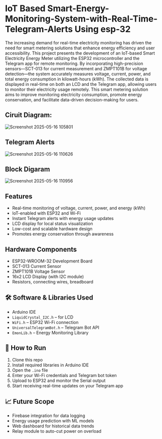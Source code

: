 # IoT Based Smart-Energy-Monitoring-System-with-Real-Time-Telegram-Alerts Using esp-32

The increasing demand for real-time electricity monitoring has driven the need for smart 
metering solutions that enhance energy efficiency and user accessibility. This project 
presents the development of an IoT-based Smart Electricity Energy Meter utilizing the 
ESP32 microcontroller and the Telegram app for remote monitoring. By incorporating 
high-precision sensors—SCT-013 for current measurement and ZMPT101B for voltage 
detection—the system accurately measures voltage, current, power, and total energy 
consumption in kilowatt-hours (kWh). The collected data is displayed in real-time on both 
an LCD and the Telegram app, allowing users to monitor their electricity usage remotely. 
This smart metering solution aims to improve monitoring electricity consumption, promote 
energy conservation, and facilitate data-driven decision-making for users. 

## Ciruit Diagram:

![Screenshot 2025-05-16 105801](https://github.com/user-attachments/assets/618e80c6-74d9-4b61-9c2e-02a83dd9701e)

## Telegram Alerts
![Screenshot 2025-05-16 110626](https://github.com/user-attachments/assets/5c50fde3-6554-4c98-a54e-6e416a422ad9)

## Block Digaram
![Screenshot 2025-05-16 110956](https://github.com/user-attachments/assets/8c529330-4ce8-4c2b-9784-073be4566d38)

##  Features
- Real-time monitoring of voltage, current, power, and energy (kWh)
- IoT-enabled with ESP32 and Wi-Fi
- Instant Telegram alerts with energy usage updates
- LCD display for local status visualization
- Low-cost and scalable hardware design
- Promotes energy conservation through awareness
  
##  Hardware Components
- ESP32-WROOM-32 Development Board
- SCT-013 Current Sensor
- ZMPT101B Voltage Sensor
- 16x2 LCD Display (with I2C module)
- Resistors, connecting wires, breadboard

## 🛠️ Software & Libraries Used

- Arduino IDE
- `LiquidCrystal_I2C.h` – for LCD
- `WiFi.h` – ESP32 Wi-Fi connection
- `UniversalTelegramBot.h` – Telegram Bot API
- `EmonLib.h` – Energy Monitoring Library

## 🚀 How to Run

1. Clone this repo
2. Install required libraries in Arduino IDE
3. Open the `.ino` file
4. Enter your Wi-Fi credentials and Telegram bot token
5. Upload to ESP32 and monitor the Serial output
6. Start receiving real-time updates on your Telegram app

## 📈 Future Scope

- Firebase integration for data logging
- Energy usage prediction with ML models
- Web dashboard for historical data trends
- Relay module to auto-cut power on overload

